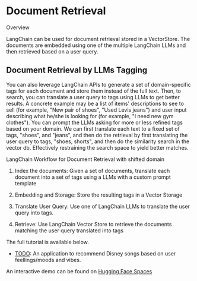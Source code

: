 # Document Retrieval

Overview

LangChain can be used for document retrieval stored in a VectorStore. The documents are embedded using one of the multiple LangChain LLMs and then retrieved based on a user query. 

## Document Retrieval by LLMs Tagging

You can also leverage LangChain APIs to generate a set of domain-specific tags for each document and store them instead of the full text. Then, to search, you can translate a user query to tags using LLMs to get better results. A concrete example may be a list of items' descriptions to see to sell (for example, "New pair of shoes", "Used Levis jeans") and user input describing what he/she is looking for (for example, "I need new gym clothes"). You can prompt the LLMs asking for more or less refined tags based on your domain. We can first translate each text to a fixed set of tags, "shoes", and "jeans", and then do the retrieval by first translating the user query to tags, "shoes, shorts", and then do the similarity search in the vector db. Effectively restraining the search space to yield better matches.

LangChain Workflow for Document Retrieval with shifted domain

1. Index the documents: Given a set of documents, translate each document into a set of tags using a LLMs with a custom prompt template

2. Embedding and Storage: Store the resulting tags in a Vector Storage

3. Translate User Query: Use one of LangChain LLMs to translate the user query into tags.

4. Retrieve: Use LangChain Vector Store to retrieve the documents matching the user query translated into tags 


The full tutorial is available below.
- [TODO](TODO): An application to recommend Disney songs based on user feellings/moods and vibes.

An interactive demo can be found on [Hugging Face Spaces](TODO)


